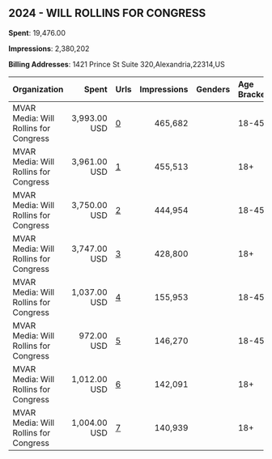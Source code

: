 ## 2024 - WILL ROLLINS FOR CONGRESS 
**Spent**: 19,476.00

**Impressions**: 2,380,202

**Billing Addresses**: 1421 Prince St Suite 320,Alexandria,22314,US

|Organization|Spent|Urls|Impressions|Genders|Age Brackets|Country Codes|
|:---|---:|:---|---:|:---|:---|:---|
|MVAR Media: Will Rollins for Congress|3,993.00 USD|[0](https://www.snap.com/political-ads/asset/6862d8fab6a045fd91b9f454767c2f37cf4c05927d7e5294fa57eb406e016751?mediaType=mp4)|465,682||18-45|united states|
|MVAR Media: Will Rollins for Congress|3,961.00 USD|[1](https://www.snap.com/political-ads/asset/b9a8427af35b2aac4cec78695d324fb8c4b087431575745f812ab30f453d2e5e?mediaType=mp4)|455,513||18+|united states|
|MVAR Media: Will Rollins for Congress|3,750.00 USD|[2](https://www.snap.com/political-ads/asset/d2ed59dee0605761c553b02d003c6fe79867bae24cd94d8ce3b8ff76a228620d?mediaType=mp4)|444,954||18-45|united states|
|MVAR Media: Will Rollins for Congress|3,747.00 USD|[3](https://www.snap.com/political-ads/asset/76443ed75d53a209e3601ca9062223accf4231aa9b306090879bd33a7b4b6018?mediaType=mp4)|428,800||18+|united states|
|MVAR Media: Will Rollins for Congress|1,037.00 USD|[4](https://www.snap.com/political-ads/asset/45008acef0f3c566097047f5b07505299fcdf52e9a00327cfd4b5ca70bfc1b71?mediaType=mp4)|155,953||18-45|united states|
|MVAR Media: Will Rollins for Congress|972.00 USD|[5](https://www.snap.com/political-ads/asset/1439cbeb676b8c2ebf1e216afc32e33b3aa1fb89fba195466fb57fdb5c98fb8a?mediaType=mp4)|146,270||18-45|united states|
|MVAR Media: Will Rollins for Congress|1,012.00 USD|[6](https://www.snap.com/political-ads/asset/dd45e6017fc586fc8adb1d66942eb07b6eb2ac4e3e06059e699a36f77a611f8c?mediaType=mp4)|142,091||18+|united states|
|MVAR Media: Will Rollins for Congress|1,004.00 USD|[7](https://www.snap.com/political-ads/asset/55668dfc7640f08014356edf3421d878e35cc1be7dbaffbfae611c361fe693ce?mediaType=mp4)|140,939||18+|united states|

